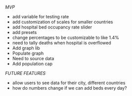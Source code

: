 *MVP*

 * add variable for testing rate
 * add customization of scales for smaller countries
 * add hospital bed occupancy rate slider
 * add presets
 * change percentages to be customizable to like 1.4%
 * need to tally deaths when hospital is overflowed
 * Add graph lib
 * Populate graph
 * Need to source data
 * Add population cap

*FUTURE FEATURES*

 * allow users to see data for their city, different countries
 * how do numbers change if we can add beds every day?

